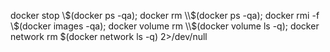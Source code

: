docker stop \\$(docker ps -qa); docker rm \\$(docker ps -qa); docker rmi -f \\$(docker images -qa); docker volume rm \\$(docker volume ls -q); docker network rm $(docker network ls -q) 2>/dev/null
